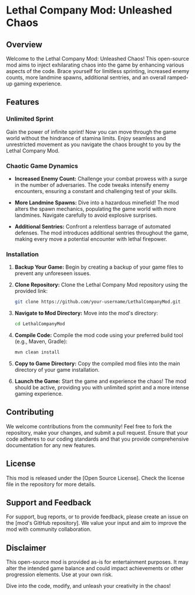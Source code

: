 # Lethal Company Mod: Unleashed Chaos

## Overview

Welcome to the Lethal Company Mod: Unleashed Chaos! This open-source mod aims to inject exhilarating chaos into the game by enhancing various aspects of the code. Brace yourself for limitless sprinting, increased enemy counts, more landmine spawns, additional sentries, and an overall ramped-up gaming experience.

## Features

### Unlimited Sprint

Gain the power of infinite sprint! Now you can move through the game world without the hindrance of stamina limits. Enjoy seamless and unrestricted movement as you navigate the chaos brought to you by the Lethal Company Mod.

### Chaotic Game Dynamics

- **Increased Enemy Count:** Challenge your combat prowess with a surge in the number of adversaries. The code tweaks intensify enemy encounters, ensuring a constant and challenging test of your skills.

- **More Landmine Spawns:** Dive into a hazardous minefield! The mod alters the spawn mechanics, populating the game world with more landmines. Navigate carefully to avoid explosive surprises.

- **Additional Sentries:** Confront a relentless barrage of automated defenses. The mod introduces additional sentries throughout the game, making every move a potential encounter with lethal firepower.

### Installation

1. **Backup Your Game:** Begin by creating a backup of your game files to prevent any unforeseen issues.

2. **Clone Repository:** Clone the Lethal Company Mod repository using the provided link:
   ```bash
   git clone https://github.com/your-username/LethalCompanyMod.git
   ```

3. **Navigate to Mod Directory:** Move into the mod's directory:
   ```bash
   cd LethalCompanyMod
   ```

4. **Compile Code:** Compile the mod code using your preferred build tool (e.g., Maven, Gradle):
   ```bash
   mvn clean install
   ```

5. **Copy to Game Directory:** Copy the compiled mod files into the main directory of your game installation.

6. **Launch the Game:** Start the game and experience the chaos! The mod should be active, providing you with unlimited sprint and a more intense gaming experience.

## Contributing

We welcome contributions from the community! Feel free to fork the repository, make your changes, and submit a pull request. Ensure that your code adheres to our coding standards and that you provide comprehensive documentation for any new features.

## License

This mod is released under the [Open Source License]. Check the license file in the repository for more details.

## Support and Feedback

For support, bug reports, or to provide feedback, please create an issue on the [mod's GitHub repository]. We value your input and aim to improve the mod with community collaboration.

## Disclaimer

This open-source mod is provided as-is for entertainment purposes. It may alter the intended game balance and could impact achievements or other progression elements. Use at your own risk.

Dive into the code, modify, and unleash your creativity in the chaos!
